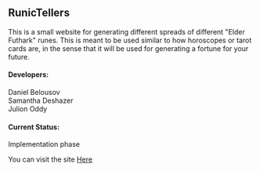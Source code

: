 ## RunicTellers
This is a small website for generating different spreads of different "Elder Futhark" runes. This is meant to be used similar to how horoscopes or tarot cards are, in the sense that it will be used for generating a fortune for your future.

#### Developers:
Daniel Belousov  
Samantha Deshazer  
Julion Oddy  

#### Current Status:
Implementation phase

You can visit the site [Here](https://1204.pm/runes)
